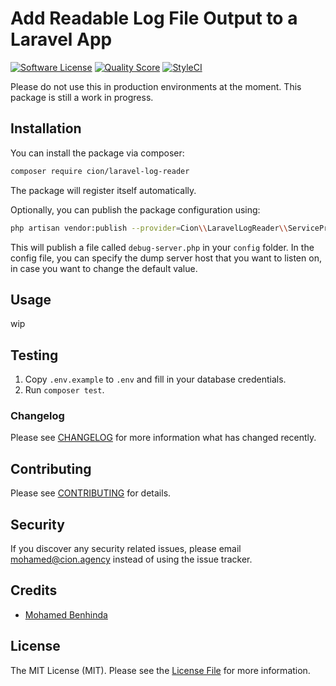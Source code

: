 # Add Readable Log File Output to a Laravel App

[![Software License](https://img.shields.io/badge/license-MIT-brightgreen.svg?style=flat-square)](LICENSE.md)
[![Quality Score](https://img.shields.io/scrutinizer/g/ci-on/laravel-log-reader.svg?style=flat-square)](https://scrutinizer-ci.com/g/ci-on/laravel-log-reader)
[![StyleCI](https://styleci.io/repos/175110511/shield?branch=master)](https://styleci.io/repos/175110511)

Please do not use this in production environments at the moment. This package is still a work in progress.

## Installation

You can install the package via composer:

```bash
composer require cion/laravel-log-reader
```

The package will register itself automatically. 

Optionally, you can publish the package configuration using:

```bash
php artisan vendor:publish --provider=Cion\\LaravelLogReader\\ServiceProvider
```

This will publish a file called `debug-server.php` in your `config` folder.
In the config file, you can specify the dump server host that you want to listen on, in case you want to change the default value.

## Usage

wip

## Testing

1. Copy `.env.example` to `.env` and fill in your database credentials.
2. Run `composer test`.

### Changelog

Please see [CHANGELOG](CHANGELOG.md) for more information what has changed recently.

## Contributing

Please see [CONTRIBUTING](CONTRIBUTING.md) for details.

## Security

If you discover any security related issues, please email mohamed@cion.agency instead of using the issue tracker.

## Credits

- [Mohamed Benhinda](https://github.com/simoebenhida)

## License

The MIT License (MIT). Please see the [License File](LICENSE.md) for more information.
